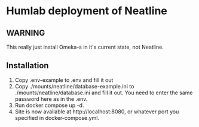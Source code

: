 # Humlab deployment of Neatline

## WARNING
This really just install Omeka-s in it's current state, not Neatline.

## Installation

1. Copy .env-example to .env and fill it out
1. Copy ./mounts/neatline/database-example.ini to ./mounts/neatline/database.ini and fill it out. You need to enter the same password here as in the .env.
1. Run docker compose up -d.
1. Site is now available at http://localhost:8080, or whatever port you specified in docker-compose.yml.
